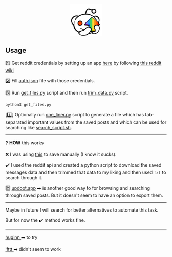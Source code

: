 <p style="text-align: center">
    <a href="https://t.me/addstickers/reddit_pack">
        <img src="reddit_pack_56012681.png" width="100px" height="100px" />
    </a>
</p>

## Usage

:one: Get reddit credentials by setting up an app [here](https://www.reddit.com/prefs/apps/) by following [this reddit wiki](https://github.com/reddit-archive/reddit/wiki/OAuth2-Quick-Start-Example#first-steps)


:two: Fill [auth.json](auth.json) file with those credentials.


:three: Run [get_files.py](get_files.py) script and then run [trim_data.py](trim_data.py) script.

```bash
python3 get_files.py
```

[:four:] Optionally run [one_liner.py](one_liner.py) script to generate a file which has tab-separated important values from the saved posts and which can be used for searching like [search_script.sh](search_script.sh).

------------------------------------------------------------------------------------------

:question: **HOW** this works

:x: I was using [this](https://www.reddit.com/r/help/comments/f8uyq/is_there_export_import_for_saved_links/) to save manually (I know it sucks). 


:heavy_check_mark: I used the reddit api and created a python script to download the saved messages data and then trimmed that data to my liking and then used `fzf` to search through it.


:two: [updoot.app](https://updoot.app/app) :arrow_right: is another good way to for browsing and searching through saved posts. But it doesn't seem to have an option to export them.

------------------------------------------------------------------------------------------

Maybe in future I will search for better alternatives to automate this task.


But for now the :heavy_check_mark: method works fine.

------------------------------------------------------------------------------------------

[huginn ](https://github.com/huginn/huginn) :arrow_right: to try


[ifttt ](http://ifttt.com/) :arrow_right: didn't seem to work